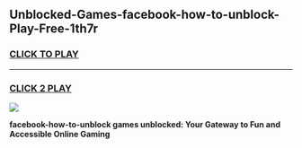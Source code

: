 
## Unblocked-Games-facebook-how-to-unblock-Play-Free-1th7r
<h3>
<a href="https://premium76.site?title=facebook-how-to-unblock&ref=20M">CLICK TO PLAY</a></h3>
<hr>

<h3>
<a href="https://premium76.site?title=facebook-how-to-unblock&ref=20M">CLICK 2 PLAY</a>
  
</h3>

<a href="https://premium76.site?title=facebook-how-to-unblock&ref=19M"><img src="https://clearcache.store/games.png"></a>


**facebook-how-to-unblock games unblocked: Your Gateway to Fun and Accessible Online Gaming**
